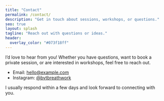 ```yaml
---
title: "Contact"
permalink: /contact/
description: "Get in touch about sessions, workshops, or questions."
seo: true
layout: splash
tagline: "Reach out with questions or ideas."
header:
  overlay_color: "#073f18ff"
---
```


I’d love to hear from you! Whether you have questions, want to book a private session, or are interested in workshops, feel free to reach out.

- Email: [hello@example.com](mailto:hello@example.com)  
- Instagram: [@bvtbreathwork](https://www.instagram.com/bvtbreathwork/)

I usually respond within a few days and look forward to connecting with you.
